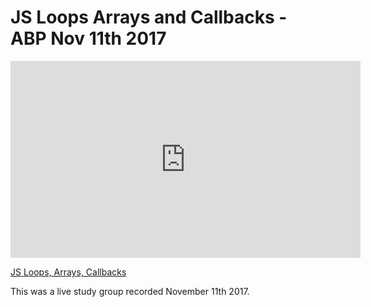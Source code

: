# JS Loops Arrays and Callbacks - ABP Nov 11th 2017

<iframe width="560" height="315" src="https://www.youtube.com/embed/9vLOWx6dAak?rel=0&modestbranding=1" frameborder="0" allowfullscreen></iframe><p><a href="https://www.youtube.com/watch?v=9vLOWx6dAak">JS Loops, Arrays, Callbacks</a></p>

This was a live study group recorded November 11th 2017.

